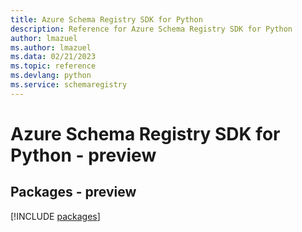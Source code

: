 ```yaml
---
title: Azure Schema Registry SDK for Python
description: Reference for Azure Schema Registry SDK for Python
author: lmazuel
ms.author: lmazuel
ms.data: 02/21/2023
ms.topic: reference
ms.devlang: python
ms.service: schemaregistry
---
```

# Azure Schema Registry SDK for Python - preview
## Packages - preview
[!INCLUDE [packages](schema-registry-index.md)]